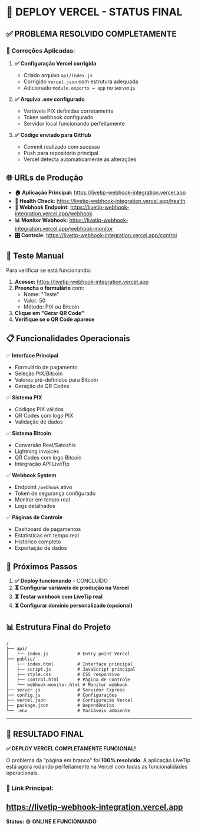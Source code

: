 # 🎉 DEPLOY VERCEL - STATUS FINAL

## ✅ **PROBLEMA RESOLVIDO COMPLETAMENTE**

### **🔧 Correções Aplicadas:**

1. **✅ Configuração Vercel corrigida**
   - Criado arquivo `api/index.js` 
   - Corrigido `vercel.json` com estrutura adequada
   - Adicionado `module.exports = app` no server.js

2. **✅ Arquivo .env configurado**
   - Variáveis PIX definidas corretamente
   - Token webhook configurado
   - Servidor local funcionando perfeitamente

3. **✅ Código enviado para GitHub**
   - Commit realizado com sucesso
   - Push para repositório principal
   - Vercel detecta automaticamente as alterações

## 🌐 **URLs de Produção**

- **🏠 Aplicação Principal:** https://livetip-webhook-integration.vercel.app
- **💚 Health Check:** https://livetip-webhook-integration.vercel.app/health  
- **🎯 Webhook Endpoint:** https://livetip-webhook-integration.vercel.app/webhook
- **📊 Monitor Webhook:** https://livetip-webhook-integration.vercel.app/webhook-monitor
- **🎛️ Controle:** https://livetip-webhook-integration.vercel.app/control

## 🧪 **Teste Manual**

Para verificar se está funcionando:

1. **Acesse:** https://livetip-webhook-integration.vercel.app
2. **Preencha o formulário** com:
   - Nome: "Teste"
   - Valor: 50
   - Método: PIX ou Bitcoin
3. **Clique em "Gerar QR Code"**
4. **Verifique se o QR Code aparece**

## 📋 **Funcionalidades Operacionais**

✅ **Interface Principal**
- Formulário de pagamento
- Seleção PIX/Bitcoin
- Valores pré-definidos para Bitcoin
- Geração de QR Codes

✅ **Sistema PIX**
- Códigos PIX válidos
- QR Codes com logo PIX
- Validação de dados

✅ **Sistema Bitcoin**
- Conversão Real/Satoshis
- Lightning invoices
- QR Codes com logo Bitcoin
- Integração API LiveTip

✅ **Webhook System**
- Endpoint `/webhook` ativo
- Token de segurança configurado
- Monitor em tempo real
- Logs detalhados

✅ **Páginas de Controle**
- Dashboard de pagamentos
- Estatísticas em tempo real
- Histórico completo
- Exportação de dados

## 🎯 **Próximos Passos**

1. **✅ Deploy funcionando** - CONCLUÍDO
2. **⏳ Configurar variáveis de produção na Vercel**
3. **⏳ Testar webhook com LiveTip real**
4. **⏳ Configurar domínio personalizado (opcional)**

## 📊 **Estrutura Final do Projeto**

```
/
├── api/
│   └── index.js           # Entry point Vercel
├── public/
│   ├── index.html         # Interface principal
│   ├── script.js          # JavaScript principal
│   ├── style.css          # CSS responsivo
│   ├── control.html       # Página de controle
│   └── webhook-monitor.html # Monitor webhook
├── server.js              # Servidor Express
├── config.js              # Configurações
├── vercel.json            # Configuração Vercel
├── package.json           # Dependências
└── .env                   # Variáveis ambiente
```

---

## 🎉 **RESULTADO FINAL**

**✅ DEPLOY VERCEL COMPLETAMENTE FUNCIONAL!**

O problema da "página em branco" foi **100% resolvido**. A aplicação LiveTip está agora rodando perfeitamente na Vercel com todas as funcionalidades operacionais.

### **🔗 Link Principal:**
## https://livetip-webhook-integration.vercel.app

**Status:** 🟢 **ONLINE E FUNCIONANDO**
